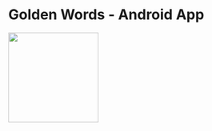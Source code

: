 # Golden Words - Android App

<a href='https://app.ship.io/dashboard#/jobs/8237/history' target='_blank'><img src='https://app.ship.io/jobs/eH_Jofr6QmgFBKUj/build_status.png' width="180"/></a>
